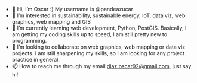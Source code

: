 - 👋 Hi, I’m Oscar :) My username is @pandeazucar
- 👀 I’m interested in sustainability, sustainable energy, IoT, data viz, web graphics, web mapping and GIS
- 🌱 I’m currently learning web development, Python, PostGIS. Basically, I am getting my coding skills up to speed, I am still pretty new to programming.
- 💞️ I’m looking to collaborate on web graphics, web mapping or data viz projects. I am still sharpening my skills, so I am looking for any project practice in general.
- 📫 How to reach me through my email diaz.oscar92@gmail.com, just say hi!

<!---
pandeazucar/pandeazucar is a ✨ special ✨ repository because its `README.md` (this file) appears on your GitHub profile.
You can click the Preview link to take a look at your changes.
--->
